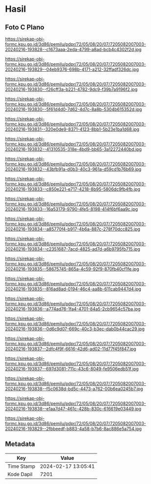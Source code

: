 # Hasil

## Foto C Plano

https://sirekap-obj-formc.kpu.go.id/3d86/pemilu/pdpr/72/05/08/20/07/7205082007003-20240216-193828--c1673aaa-2eda-4799-a8ad-bcb4c4302f2d.jpg

https://sirekap-obj-formc.kpu.go.id/3d86/pemilu/pdpr/72/05/08/20/07/7205082007003-20240216-193829--04eb9376-698b-4171-a212-32ffadf326dc.jpg

https://sirekap-obj-formc.kpu.go.id/3d86/pemilu/pdpr/72/05/08/20/07/7205082007003-20240216-193830--f26cff3a-b221-4782-9dc9-f39b7a9196f2.jpg

https://sirekap-obj-formc.kpu.go.id/3d86/pemilu/pdpr/72/05/08/20/07/7205082007003-20240216-193830--5f61d4d0-7d62-4d7c-8a8b-5304b615352d.jpg

https://sirekap-obj-formc.kpu.go.id/3d86/pemilu/pdpr/72/05/08/20/07/7205082007003-20240216-193831--320e0de9-8371-4123-8bb1-5b23e1ba1d68.jpg

https://sirekap-obj-formc.kpu.go.id/3d86/pemilu/pdpr/72/05/08/20/07/7205082007003-20240216-193832--41310535-318e-4bd9-bb65-3a12272440bd.jpg

https://sirekap-obj-formc.kpu.go.id/3d86/pemilu/pdpr/72/05/08/20/07/7205082007003-20240216-193832--43bfb91a-d0b3-40c3-961a-d59cd1b76b69.jpg

https://sirekap-obj-formc.kpu.go.id/3d86/pemilu/pdpr/72/05/08/20/07/7205082007003-20240216-193833--c850e221-e717-4218-8b95-5806dc9fb4fb.jpg

https://sirekap-obj-formc.kpu.go.id/3d86/pemilu/pdpr/72/05/08/20/07/7205082007003-20240216-193833--16a53179-9790-4fe5-8198-414f6bf6aa9c.jpg

https://sirekap-obj-formc.kpu.go.id/3d86/pemilu/pdpr/72/05/08/20/07/7205082007003-20240216-193834--a85770f4-b917-4b6a-887c-278f70dcc825.jpg

https://sirekap-obj-formc.kpu.go.id/3d86/pemilu/pdpr/72/05/08/20/07/7205082007003-20240216-193834--c2351687-7acd-4825-ad7d-a6b9795fb715.jpg

https://sirekap-obj-formc.kpu.go.id/3d86/pemilu/pdpr/72/05/08/20/07/7205082007003-20240216-193835--58675745-865a-4c59-92f9-870fb40cf1fe.jpg

https://sirekap-obj-formc.kpu.go.id/3d86/pemilu/pdpr/72/05/08/20/07/7205082007003-20240216-193835--816ad8ad-0194-46c4-aa8b-611cab9447d4.jpg

https://sirekap-obj-formc.kpu.go.id/3d86/pemilu/pdpr/72/05/08/20/07/7205082007003-20240216-193836--a774ad76-1fa4-4701-84a5-2cb9654c57ba.jpg

https://sirekap-obj-formc.kpu.go.id/3d86/pemilu/pdpr/72/05/08/20/07/7205082007003-20240216-193836--0d6c9d07-669c-40c3-b3ec-dab0b44cac29.jpg

https://sirekap-obj-formc.kpu.go.id/3d86/pemilu/pdpr/72/05/08/20/07/7205082007003-20240216-193837--2dfc4f9f-6616-42d6-ad02-11d77f45f847.jpg

https://sirekap-obj-formc.kpu.go.id/3d86/pemilu/pdpr/72/05/08/20/07/7205082007003-20240216-193837--697d3081-711c-43c6-8049-fe9506edb51f.jpg

https://sirekap-obj-formc.kpu.go.id/3d86/pemilu/pdpr/72/05/08/20/07/7205082007003-20240216-193838--f5c0638d-bd5c-4473-a762-00b6ea0245b7.jpg

https://sirekap-obj-formc.kpu.go.id/3d86/pemilu/pdpr/72/05/08/20/07/7205082007003-20240216-193838--e1aa7d47-461c-428b-830c-616619e03449.jpg

https://sirekap-obj-formc.kpu.go.id/3d86/pemilu/pdpr/72/05/08/20/07/7205082007003-20240216-193829--2fbbeedf-b883-4a58-b7b6-8ac886e5a754.jpg


## Metadata

| Key        | Value               |
| ---------- | ------------------- |
| Time Stamp | 2024-02-17 13:05:41 |
| Kode Dapil | 7201                |



